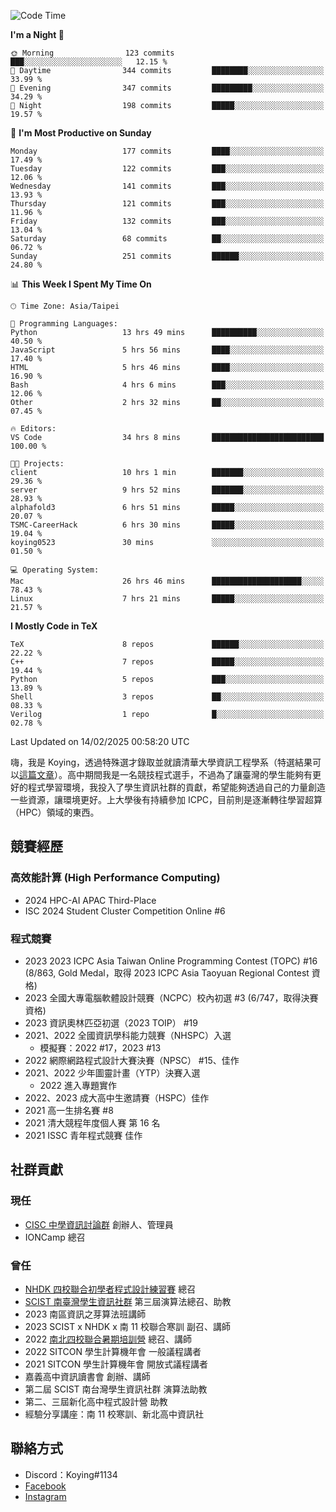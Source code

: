 <!--START_SECTION:waka-->
![Code Time](http://img.shields.io/badge/Code%20Time-1%2C360%20hrs%2027%20mins-blue)

**I'm a Night 🦉** 

```text
🌞 Morning                123 commits         ███░░░░░░░░░░░░░░░░░░░░░░   12.15 % 
🌆 Daytime                344 commits         ████████░░░░░░░░░░░░░░░░░   33.99 % 
🌃 Evening                347 commits         █████████░░░░░░░░░░░░░░░░   34.29 % 
🌙 Night                  198 commits         █████░░░░░░░░░░░░░░░░░░░░   19.57 % 
```
📅 **I'm Most Productive on Sunday** 

```text
Monday                   177 commits         ████░░░░░░░░░░░░░░░░░░░░░   17.49 % 
Tuesday                  122 commits         ███░░░░░░░░░░░░░░░░░░░░░░   12.06 % 
Wednesday                141 commits         ███░░░░░░░░░░░░░░░░░░░░░░   13.93 % 
Thursday                 121 commits         ███░░░░░░░░░░░░░░░░░░░░░░   11.96 % 
Friday                   132 commits         ███░░░░░░░░░░░░░░░░░░░░░░   13.04 % 
Saturday                 68 commits          ██░░░░░░░░░░░░░░░░░░░░░░░   06.72 % 
Sunday                   251 commits         ██████░░░░░░░░░░░░░░░░░░░   24.80 % 
```


📊 **This Week I Spent My Time On** 

```text
🕑︎ Time Zone: Asia/Taipei

💬 Programming Languages: 
Python                   13 hrs 49 mins      ██████████░░░░░░░░░░░░░░░   40.50 % 
JavaScript               5 hrs 56 mins       ████░░░░░░░░░░░░░░░░░░░░░   17.40 % 
HTML                     5 hrs 46 mins       ████░░░░░░░░░░░░░░░░░░░░░   16.90 % 
Bash                     4 hrs 6 mins        ███░░░░░░░░░░░░░░░░░░░░░░   12.06 % 
Other                    2 hrs 32 mins       ██░░░░░░░░░░░░░░░░░░░░░░░   07.45 % 

🔥 Editors: 
VS Code                  34 hrs 8 mins       █████████████████████████   100.00 % 

🐱‍💻 Projects: 
client                   10 hrs 1 min        ███████░░░░░░░░░░░░░░░░░░   29.36 % 
server                   9 hrs 52 mins       ███████░░░░░░░░░░░░░░░░░░   28.93 % 
alphafold3               6 hrs 51 mins       █████░░░░░░░░░░░░░░░░░░░░   20.07 % 
TSMC-CareerHack          6 hrs 30 mins       █████░░░░░░░░░░░░░░░░░░░░   19.04 % 
koying0523               30 mins             ░░░░░░░░░░░░░░░░░░░░░░░░░   01.50 % 

💻 Operating System: 
Mac                      26 hrs 46 mins      ████████████████████░░░░░   78.43 % 
Linux                    7 hrs 21 mins       █████░░░░░░░░░░░░░░░░░░░░   21.57 % 
```

**I Mostly Code in TeX** 

```text
TeX                      8 repos             ██████░░░░░░░░░░░░░░░░░░░   22.22 % 
C++                      7 repos             █████░░░░░░░░░░░░░░░░░░░░   19.44 % 
Python                   5 repos             ███░░░░░░░░░░░░░░░░░░░░░░   13.89 % 
Shell                    3 repos             ██░░░░░░░░░░░░░░░░░░░░░░░   08.33 % 
Verilog                  1 repo              █░░░░░░░░░░░░░░░░░░░░░░░░   02.78 % 
```




 Last Updated on 14/02/2025 00:58:20 UTC
<!--END_SECTION:waka-->


嗨，我是 Koying，透過特殊選才錄取並就讀清華大學資訊工程學系（特選結果可以[這篇文章](https://koyingtw.github.io/2022/10/31/%E7%89%B9%E9%81%B8%E5%BF%83%E5%BE%97/)）。高中期間我是一名競技程式選手，不過為了讓臺灣的學生能夠有更好的程式學習環境，我投入了學生資訊社群的貢獻，希望能夠透過自己的力量創造一些資源，讓環境更好。上大學後有持續參加 ICPC，目前則是逐漸轉往學習超算（HPC）領域的東西。

## 競賽經歷
### 高效能計算 (High Performance Computing)
- 2024 HPC-AI APAC Third-Place
- ISC 2024 Student Cluster Competition Online #6

### 程式競賽
- 2023 2023 ICPC Asia Taiwan Online Programming Contest (TOPC) #16 (8/863, Gold Medal，取得 2023 ICPC Asia Taoyuan Regional Contest 資格)
- 2023 全國大專電腦軟體設計競賽（NCPC）校內初選 #3 (6/747，取得決賽資格)
- 2023 資訊奧林匹亞初選（2023 TOIP） #19
- 2021、2022 全國資訊學科能力競賽（NHSPC）入選
    - 模擬賽：2022 #17，2023 #13
- 2022 網際網路程式設計大賽決賽（NPSC） #15、佳作
- 2021、2022 少年圖靈計畫（YTP）決賽入選
    - 2022 進入專題實作
- 2022、2023 成大高中生邀請賽（HSPC）佳作
- 2021 高一生排名賽 #8
- 2021 清大競程年度個人賽 第 16 名
- 2021 ISSC 青年程式競賽 佳作

## 社群貢獻
### 現任
- [CISC 中學資訊討論群](https://discord.gg/mc9CgJvjZz) 創辦人、管理員
- IONCamp 總召

### 曾任
- [NHDK 四校聯合初學者程式設計練習賽](https://www.facebook.com/profile.php?id=100064076583372) 總召
- [SCIST 南臺灣學生資訊社群](https://www.facebook.com/scist.tw) 第三屆演算法總召、助教
- 2023 南區資訊之芽算法班講師
- 2023 SCIST x NHDK x 南 11 校聯合寒訓 副召、講師
- 2022 [南北四校聯合暑期培訓營](https://github.com/HHSH-CYSH-WGSH-HSNU-Summer-Camp/) 總召、講師
- 2022 SITCON 學生計算機年會 一般議程講者
- 2021 SITCON 學生計算機年會 開放式議程講者
- 嘉義高中資訊讀書會 創辦、講師
- 第二屆 SCIST 南台灣學生資訊社群 演算法助教
- 第二、三屆新化高中程式設計營 助教
- 經驗分享講座：南 11 校寒訓、新北高中資訊社

## 聯絡方式
- Discord：Koying#1134
- [Facebook](https://www.facebook.com/profile.php?id=100015800760577)
- [Instagram](https://www.instagram.com/cisc._.koying/)
